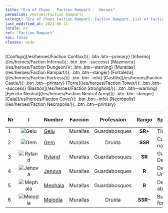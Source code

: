 ```yaml
---
title: "Era of Chaos - Faction Rampart -  Heroes"
permalink: /heroes/Faction Rampart/
excerpt: "Era of Chaos Faction Rampart. Faction Rampart. List of Faction  in Era of Chaos"
last_modified_at: 2021-05-11
locale: es
ref: "Faction Rampart"
toc: false
classes: wide
---
```

 [Conflujo](/es/heroes/Faction Conflux/){: .btn .btn--primary} [Infierno](/es/heroes/Faction Inferno/){: .btn .btn--success} [Mazmorra](/es/heroes/Faction Dungeon/){: .btn .btn--warning} [Murallas](/es/heroes/Faction Rampart/){: .btn .btn--danger} [Fortaleza](/es/heroes/Faction Fortress/){: .btn .btn--info} [Castillo](/es/heroes/Faction Castle/){: .btn .btn--primary} [Torre](/es/heroes/Faction Tower/){: .btn .btn--success} [Bastión](/es/heroes/Faction Stronghold/){: .btn .btn--warning} [Ejército Neutral](/es/heroes/Faction Neutral Army/){: .btn .btn--danger} [Cala](/es/heroes/Faction Cove/){: .btn .btn--info} [Necrópolis](/es/heroes/Faction Necropolis/){: .btn .btn--primary} 

  | Nr |  I |    Nombre    |  Facción  |  Profession   |  Rango  |    Specialty     | User Rate  | 
  |:---|:--:|:-----------|:-------:|:-------------:|:------:|:-----------------|:----:|
  | 1 | ![Gelu](/images/h/h_Gelu.jpg) | [Gelu](/es/heroes/Gelu/) | Murallas | Guardabosques | **SR+** |  Tirador | SR+ |
  | 2 | ![Gem](/images/h/h_Gem.jpg) | [Gem](/es/heroes/Gem/) | Murallas | Druida | **SSR** |  Curación natural | SSR |
  | 3 | ![Ryland](/images/h/h_Ryland.jpg) | [Ryland](/es/heroes/Ryland/) | Murallas | Guardabosques | **SR** |  Guardia Dendroide | R |
  | 4 | ![Jenova](/images/h/h_Ylthin.jpg) | [Jenova](/es/heroes/Jenova/) | Murallas | Guardabosques | **R** |  Dama Unicornio | R |
  | 5 | ![Mephala](/images/h/h_Mephala.jpg) | [Mephala](/es/heroes/Mephala/) | Murallas | Guardabosques | **R** |  Defensa absoluta | R |
  | 6 | ![Melodía](/images/h/h_Melodia.jpg) | [Melodía](/es/heroes/Melodia/) | Murallas | Druida | **SSR-** |  Buena fortuna | R |
